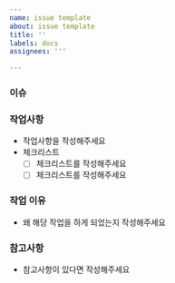 ```yaml
---
name: issue template
about: issue template
title: ''
labels: docs
assignees: '''

---
```


### 이슈

### 작업사항
* 작업사항을 작성해주세요
* 체크리스트
    - [ ] 체크리스트를 작성해주세요
    - [ ] 체크리스트를 작성해주세요

### 작업 이유
* 왜 해당 작업을 하게 되었는지 작성해주세요

### 참고사항
* 참고사항이 있다면 작성해주세요

